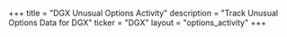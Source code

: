 +++
title = "DGX Unusual Options Activity"
description = "Track Unusual Options Data for DGX"
ticker = "DGX"
layout = "options_activity"
+++

